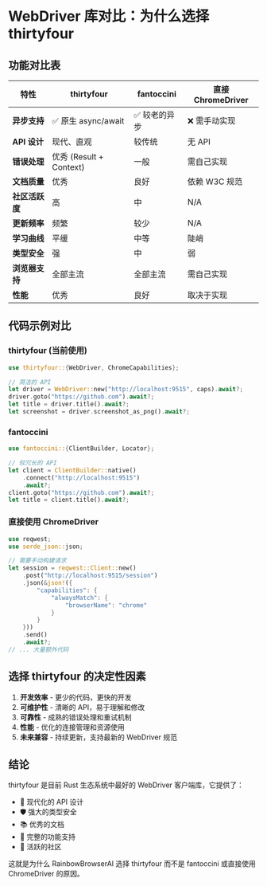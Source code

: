 # WebDriver 库对比：为什么选择 thirtyfour

## 功能对比表

| 特性 | thirtyfour | fantoccini | 直接 ChromeDriver |
|------|------------|------------|------------------|
| **异步支持** | ✅ 原生 async/await | ✅ 较老的异步 | ❌ 需手动实现 |
| **API 设计** | 现代、直观 | 较传统 | 无 API |
| **错误处理** | 优秀 (Result + Context) | 一般 | 需自己实现 |
| **文档质量** | 优秀 | 良好 | 依赖 W3C 规范 |
| **社区活跃度** | 高 | 中 | N/A |
| **更新频率** | 频繁 | 较少 | N/A |
| **学习曲线** | 平缓 | 中等 | 陡峭 |
| **类型安全** | 强 | 中 | 弱 |
| **浏览器支持** | 全部主流 | 全部主流 | 需自己实现 |
| **性能** | 优秀 | 良好 | 取决于实现 |

## 代码示例对比

### thirtyfour (当前使用)
```rust
use thirtyfour::{WebDriver, ChromeCapabilities};

// 简洁的 API
let driver = WebDriver::new("http://localhost:9515", caps).await?;
driver.goto("https://github.com").await?;
let title = driver.title().await?;
let screenshot = driver.screenshot_as_png().await?;
```

### fantoccini
```rust
use fantoccini::{ClientBuilder, Locator};

// 较冗长的 API
let client = ClientBuilder::native()
    .connect("http://localhost:9515")
    .await?;
client.goto("https://github.com").await?;
let title = client.title().await?;
```

### 直接使用 ChromeDriver
```rust
use reqwest;
use serde_json::json;

// 需要手动构建请求
let session = reqwest::Client::new()
    .post("http://localhost:9515/session")
    .json(&json!({
        "capabilities": {
            "alwaysMatch": {
                "browserName": "chrome"
            }
        }
    }))
    .send()
    .await?;
// ... 大量额外代码
```

## 选择 thirtyfour 的决定性因素

1. **开发效率** - 更少的代码，更快的开发
2. **可维护性** - 清晰的 API，易于理解和修改
3. **可靠性** - 成熟的错误处理和重试机制
4. **性能** - 优化的连接管理和资源使用
5. **未来兼容** - 持续更新，支持最新的 WebDriver 规范

## 结论

thirtyfour 是目前 Rust 生态系统中最好的 WebDriver 客户端库，它提供了：
- 🚀 现代化的 API 设计
- 🛡️ 强大的类型安全
- 📚 优秀的文档
- 🔧 完整的功能支持
- 👥 活跃的社区

这就是为什么 RainbowBrowserAI 选择 thirtyfour 而不是 fantoccini 或直接使用 ChromeDriver 的原因。